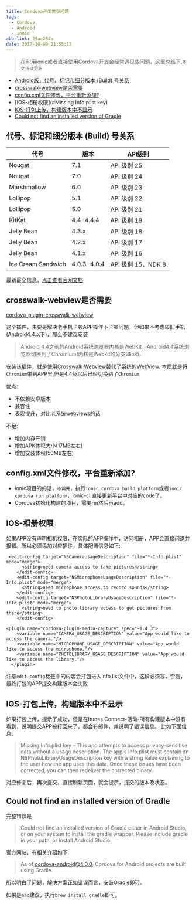 ```yaml
---
title: Cordova开发常见问题
tags:
  - Cordova
  - Android
  - ionic
abbrlink: 29ac284a
date: 2017-10-09 21:55:12
---
```

> 在利用ionic或者直接使用Cordova开发会经常遇见些问题，这里总结下,`本文持续更新`

+ [Android版，代号、标记和细分版本 (Build) 号关系](#代号、标记和细分版本(Build)号关系)
+ [crosswalk-webview是否需要](#crosswalk-webview是否需要)
+ [config.xml文件修改，平台重新添加?](#config.xml文件修改，平台重新添加?)
+ [IOS-相册权限](#Missing Info.plist key)
+ [IOS-打包上传，构建版本中不显示](#IOS-打包上传，构建版本中不显示)
+ [Could not find an installed version of Gradle](#Gradle)

## 代号、标记和细分版本 (Build) 号关系

代号|版本|API级别
---|---|---
Nougat|7.1|	API 级别 25
Nougat|7.0|	API 级别 24
Marshmallow|	6.0|	API 级别 23
Lollipop|	5.1	|API 级别 22
Lollipop|	5.0	|API 级别 21
KitKat|	4.4-4.4.4	|API 级别 19
Jelly Bean|	4.3.x	|API 级别 18
Jelly Bean|	4.2.x	|API 级别 17
Jelly Bean|	4.1.x	|API 级别 16
Ice Cream Sandwich|	4.0.3-4.0.4|	API 级别 15，NDK 8

最新最全信息，[点击查看官网文档](https://source.android.com/source/build-numbers)

## crosswalk-webview是否需要

[cordova-plugin-crosswalk-webview](https://github.com/crosswalk-project/cordova-plugin-crosswalk-webview)

这个插件，主要是解决老手机卡顿APP操作下卡顿问题，但如果不考虑较旧手机(Android4.4以下)，那么不建议安装
> Android 4.4之前的Android系统浏览器内核是WebKit，Android4.4系统浏览器切换到了Chromium(内核是Webkit的分支Blink)。

安装该插件，就是使用[Crosswalk Webview](http://blog.csdn.net/itcatface/article/details/49799337)替代了系统的WebView.
本质就是将`Chromium`带到APP里,但是4.4及以后已经切换到了`Chromium`

优点:
+ 不依赖安卓版本
+ 兼容性
+ 表现提升，对比老系统webviews的话

不足:
+ 增加内存开销
+ 增加APK体积大小(17MB左右)
+ 增加安装体积(50MB左右)

## config.xml文件修改，平台重新添加?

- ionic项目的的话，`不需要`，执行`ionic cordova build platform`或者`ionic cordova run platform`，ionic-cli直接更新平台中对应的code了。
- Cordova初始化构建的项目，需要rm然后再add。

## IOS-相册权限

如果APP没有声明相机权限，在实际的APP操作中，访问相册，APP会直接闪退并报错。所以必须添加对应插件，具体配置信息如下:

```
 <edit-config target="NSCameraUsageDescription" file="*-Info.plist" mode="merge">
      <string>need camera access to take pictures</string>
    </edit-config>
    <edit-config target="NSMicrophoneUsageDescription" file="*-Info.plist" mode="merge">
      <string>need microphone access to record sounds</string>
    </edit-config>
    <edit-config target="NSPhotoLibraryUsageDescription" file="*-Info.plist" mode="merge">
      <string>need to photo library access to get pictures from there</string>
    </edit-config>
    
<plugin name="cordova-plugin-media-capture" spec="~1.4.3">
    <variable name="CAMERA_USAGE_DESCRIPTION" value="App would like to access the camera."/>
    <variable name="MICROPHONE_USAGE_DESCRIPTION" value="App would like to access the microphone."/>
    <variable name="PHOTOLIBRARY_USAGE_DESCRIPTION" value="App would like to access the library."/>
  </plugin>
```
注意`edit-config`标签中的内容会打包进入info.list文件中，这段必须写，否则，最终打包的APP提交构建版本会失败
## IOS-打包上传，构建版本中不显示

如果打包上传，提示了成功，但是在Itunes Connect-活动-所有构建版本中没有看到，说明提交APP被打回来了，都会有邮件，并说明了错误信息。
比如下面信息。
> Missing Info.plist key - This app attempts to access privacy-sensitive data without a usage description. The app's Info.plist must contain an NSPhotoLibraryUsageDescription key with a string value explaining to the user how the app uses this data.
    Once these issues have been corrected, you can then redeliver the corrected binary.
    
对应修复后，再次提交，直接刷新页面，就会提示，提交的版本及状态。

## <span id="Gradle">Could not find an installed version of Gradle</span>
完整错误是
> Could not find an installed version of Gradle either in Android Studio, or on your system to install the gradle wrapper. Please include gradle in your path, or install Android Studio

官方网站，有相关介绍如下:
> As of cordova-android@4.0.0, Cordova for Android projects are built using Gradle. 

所以明白了问题，解决方案正如错误而言，安装Gradle即可。

如果是`mac`建议，执行`brew install gradle`即可。




